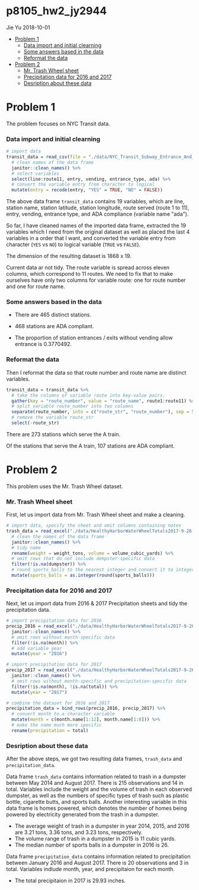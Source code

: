 p8105\_hw2\_jy2944
================
Jie Yu
2018-10-01

-   [Problem 1](#problem-1)
    -   [Data import and initial clearning](#data-import-and-initial-clearning)
    -   [Some answers based in the data](#some-answers-based-in-the-data)
    -   [Reformat the data](#reformat-the-data)
-   [Problem 2](#problem-2)
    -   [Mr. Trash Wheel sheet](#mr.-trash-wheel-sheet)
    -   [Precipitation data for 2016 and 2017](#precipitation-data-for-2016-and-2017)
    -   [Desription about these data](#desription-about-these-data)

Problem 1
=========

The problem focuses on NYC Transit data.

### Data import and initial clearning

``` r
# import data
transit_data = read_csv(file = "./data/NYC_Transit_Subway_Entrance_And_Exit_Data.csv") %>%
  # clean names of the data frame
  janitor::clean_names() %>%  
  # select variables
  select(line:route11, entry, vending, entrance_type, ada) %>%
  # convert the variable entry from character to logical 
  mutate(entry = recode(entry, "YES" = TRUE, "NO" = FALSE))
```

The above data frame `transit_data` contains 19 variables, which are line, station name, station latitude, station longitude, route served (route 1 to 11), entry, vending, entrance type, and ADA compliance (variable name "ada").

So far, I have cleaned names of the imported data frame, extracted the 19 variables which I need from the original dataset as well as placed the last 4 variables in a order that I want, and converted the variable entry from character (`YES` vs `NO`) to logical variable (`TRUE` vs `FALSE`).

The dimension of the resulting dataset is 1868 x 19.

Current data ar not tidy. The route variable is spread across eleven columns, which correspond to 11 routes. We need to fix that to make ourselves have only two columns for variable route: one for route number and one for route name.

### Some answers based in the data

-   There are 465 distinct stations.

-   468 stations are ADA compliant.

-   The proportion of station entrances / exits without vending allow entrance is 0.3770492.

### Reformat the data

Then I reformat the data so that route number and route name are distinct variables.

``` r
transit_data = transit_data %>%
  # take the columns of variable route into key-value pairs.
  gather(key = "route_number", value = "route_name", route1:route11) %>%
  # split variable route_number into two columns
  separate(route_number, into = c("route_str", "route_number"), sep = 5) %>%
  # remove the variable route_str
  select(-route_str)
```

There are 273 stations which serve the A train.

Of the stations that serve the A train, 107 stations are ADA compliant.

Problem 2
=========

This problem uses the Mr. Trash Wheel dataset.

### Mr. Trash Wheel sheet

First, let us import data from Mr. Trash Wheel sheet and make a cleaning.

``` r
# import data, specify the sheet and omit columns containing notes
trash_data = read_excel("./data/HealthyHarborWaterWheelTotals2017-9-26.xlsx", sheet = "Mr. Trash Wheel", range = "A2:N258") %>%
  # clean the names of the data frame
  janitor::clean_names() %>%
  # tidy name
  rename(weight = weight_tons, volume = volume_cubic_yards) %>%
  # omit rows that do not include dempster-specific data
  filter(!is.na(dumpster)) %>%
  # round sports_balls to the nearest integer and convert it to integer variable
  mutate(sports_balls = as.integer(round(sports_balls)))
```

### Precipitation data for 2016 and 2017

Next, let us import data from 2016 & 2017 Precipitation sheets and tidy the precipitation data.

``` r
# import precipitation data for 2016
precip_2016 = read_excel("./data/HealthyHarborWaterWheelTotals2017-9-26.xlsx", sheet = "2016 Precipitation", range = "A2:B15") %>%
  janitor::clean_names() %>%
  # omit rows without month-specific data
  filter(!is.na(month)) %>%
  # add variable year
  mutate(year = "2016")

# import precipitation data for 2017
precip_2017 = read_excel("./data/HealthyHarborWaterWheelTotals2017-9-26.xlsx", sheet = "2017 Precipitation", range = "A2:B15") %>%
  janitor::clean_names() %>%
  # omit rows without month-specific and precipitation-specific data
  filter(!is.na(month), !is.na(total)) %>%
  mutate(year = "2017")

# combine the dataset for 2016 and 2017
precipitation_data = bind_rows(precip_2016, precip_2017) %>%
  # convert month to a character variable
  mutate(month = c(month.name[1:12], month.name[1:8])) %>%
  # make the name much more specific
  rename(precipitation = total)
```

### Desription about these data

After the above steps, we got two resulting data frames, `trash_data` and `precipitation_data`.

Data frame `trash_data` contains information related to trash in a dumpster between May 2014 and August 2017. There is 215 observations and 14 in total. Variables include the weight and the volume of trash in each observed dumpster, as well as the numbers of specific types of trash such as plastic bottle, cigarette butts, and sports balls. Another interesting variable in this data frame is homes powered, which denotes the number of homes being powered by electricity generated from the trash in a dumpster.

-   The average weight of trash in a dumpster in year 2014, 2015, and 2016 are 3.21 tons, 3.36 tons, and 3.23 tons, respectively.
-   The volume range of trash in a dumpster in 2015 is 11 cubic yards.
-   The median number of sports balls in a dumpster in 2016 is 26.

Data frame `precipitation_data` contains information related to precipitation between January 2016 and August 2017. There is 20 observations and 3 in total. Variables indlude month, year, and precipitaion for each month.

-   The total precipitaion in 2017 is 29.93 inches.
